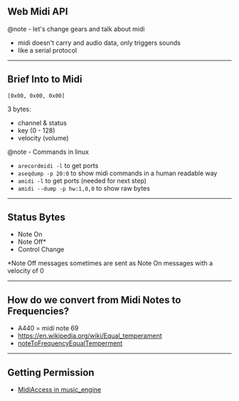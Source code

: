 ## Web Midi API

@note - let's change gears and talk about midi
- midi doesn't carry and audio data, only triggers sounds
- like a serial protocol

---

## Brief Into to Midi

`[0x00, 0x00, 0x00]`

3 bytes:
- channel & status
- key (0 - 128)
- velocity (volume)

@note - Commands in linux
- `arecordmidi -l` to get ports
- `aseqdump -p 20:0` to show midi commands in a human readable way
- `amidi -l` to get ports (needed for next step)
- `amidi --dump -p hw:1,0,0` to show raw bytes

---

## Status Bytes

- Note On
- Note Off*
- Control Change

\*Note Off messages sometimes are sent as Note On messages with a velocity of 0

---

## How do we convert from Midi Notes to Frequencies?

- A440 = midi note 69
- https://en.wikipedia.org/wiki/Equal_temperament
- [noteToFrequencyEqualTemperment](https://github.com/mboleary/test-ts-game/blob/music_engine_fe/package/music_engine/src/util/noteToFrequency.ts)

---

## Getting Permission

- [MidiAccess in music_engine](https://github.com/mboleary/test-ts-game/blob/music_engine_fe/package/music_engine/src/subsystem/midi/MidiAccess.ts)

